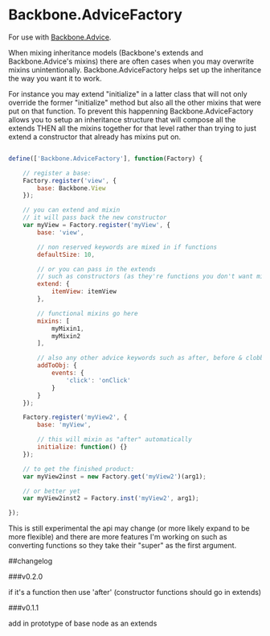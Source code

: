 # Backbone.AdviceFactory #

For use with [Backbone.Advice](https://github.com/rhysbrettbowen/Backbone.Advice).

When mixing inheritance models (Backbone's extends and Backbone.Advice's mixins) there are often cases when you may overwrite mixins unintentionally. Backbone.AdviceFactory helps set up the inheritance the way you want it to work.

For instance you may extend "initialize" in a latter class that will not only override the former "initialize" method but also all the other mixins that were put on that function. To prevent this happenning Backbone.AdviceFactory allows you to setup an inheritance structure that will compose all the extends THEN all the mixins together for that level rather than trying to just extend a constructor that already has mixins put on.

```javascript

define(['Backbone.AdviceFactory'], function(Factory) {

	// register a base:
	Factory.register('view', {
		base: Backbone.View
	});

	// you can extend and mixin
	// it will pass back the new constructor
	var myView = Factory.register('myView', {
		base: 'view',

		// non reserved keywords are mixed in if functions
		defaultSize: 10,

		// or you can pass in the extends
		// such as constructors (as they're functions you don't want mixed in)
		extend: {
			itemView: itemView
		},

		// functional mixins go here
		mixins: [
			myMixin1,
			myMixin2
		],

		// also any other advice keywords such as after, before & clobber
		addToObj: {
			events: {
				'click': 'onClick'
			}
		}
	});

	Factory.register('myView2', {
		base: 'myView',

		// this will mixin as "after" automatically
		initialize: function() {}
	});

	// to get the finished product:
	var myView2inst = new Factory.get('myView2')(arg1);

	// or better yet
	var myView2inst2 = Factory.inst('myView2', arg1);

});

```

This is still experimental the api may change (or more likely expand to be more flexible) and there are more features I'm working on such as converting functions so they take their "super" as the first argument.

##changelog

###v0.2.0

if it's a function then use 'after' (constructor functions should go in extends)

###v0.1.1

add in prototype of base node as an extends
